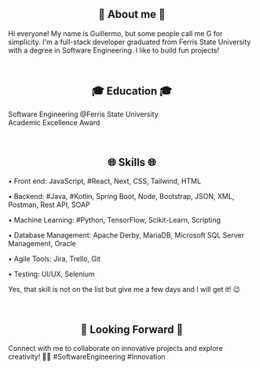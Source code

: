 <h2 align="center">👤 About me 👤</h2>

Hi everyone! My name is Guillermo, but some people call me G for simplicity. I'm a full-stack developer graduated from Ferris State University with a degree in Software Engineering. I like to build fun projects!  

</br>

<h2 align="center">🎓 Education 🎓</h2>

Software Engineering @Ferris State University </br>
Academic Excellence Award

</br>

<h2 align="center">🌐 Skills 🌐</h2>

• Front end: JavaScript, #React, Next, CSS, Tailwind, HTML

• Backend: #Java, #Kotlin, Spring Boot, Node, Bootstrap, JSON, XML, Postman, Rest API, SOAP

• Machine Learning: #Python, TensorFlow, Scikit-Learn, Scripting

• Database Management: Apache Derby, MariaDB, Microsoft SQL Server Management, Oracle

• Agile Tools: Jira, Trello, Git

• Testing: UI/UX, Selenium

Yes, that skill is not on the list but give me a few days and I will get it! 😉

</br>

<h2 align="center">🌟 Looking Forward 🌟</h2>

Connect with me to collaborate on innovative projects and explore creativity! 🤝✨ #SoftwareEngineering #Innovation





